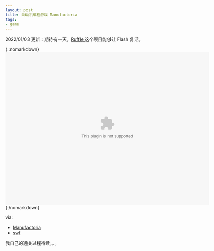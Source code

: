 ```yaml
---
layout: post
title: 自动机编程游戏 Manufactoria
tags:
- game
---
```


2022/01/03 更新：期待有一天。[Ruffle ](https://ruffle.rs/)这个项目能够让 Flash 复活。

{::nomarkdown}
<embed src="http://pleasingfungus.com/Manufactoria/Manufactoria.swf" width="640" height="480" class="manufactoria">
{:/nomarkdown}

via:
- [Manufactoria](http://pleasingfungus.com/Manufactoria/)
- [swf](https://xavierskip.com/downIoad/Manufactoria.swf)


我自己的通关过程待续。。。